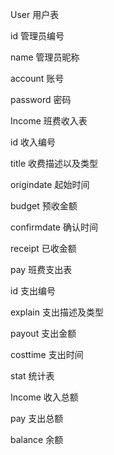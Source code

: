 User				  用户表

id						管理员编号

name				 管理员昵称

account     		 账号

password    	   密码



Income				班费收入表

id						  收入编号

title					   收费描述以及类型

origindate		   起始时间

budget				 预收金额

confirmdate		确认时间

receipt				  已收金额



pay						班费支出表

id						   支出编号

explain				  支出描述及类型

payout					支出金额

costtime   			 支出时间



stat						 统计表

Income				  收入总额

pay						 支出总额

 balance				余额









